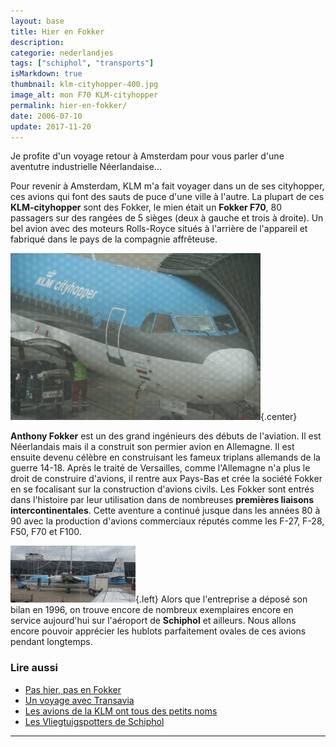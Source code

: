 ```yaml
---
layout: base
title: Hier en Fokker
description: 
categorie: nederlandjes
tags: ["schiphol", "transports"]
isMarkdown: true
thumbnail: klm-cityhopper-400.jpg
image_alt: mon F70 KLM-cityhopper
permalink: hier-en-fokker/
date: 2006-07-10
update: 2017-11-20
---
```




Je profite d'un voyage retour à Amsterdam pour vous parler d'une aventutre industrielle Néerlandaise...

Pour revenir à Amsterdam, KLM m'a fait voyager dans un de ses cityhopper, ces avions qui font des sauts de puce d'une ville à l'autre. La plupart de ces **KLM-cityhopper** sont des Fokker, le mien était un **Fokker F70**, 80 passagers sur des rangées de 5 sièges (deux à gauche et trois à droite). Un bel avion avec des moteurs Rolls-Royce situés à l'arrière de l'appareil et fabriqué dans le pays de la compagnie affrêteuse.

![mon F70 KLM-cityhopper](klm-cityhopper-400.jpg){.center}

**Anthony Fokker** est un des grand ingénieurs des débuts de l'aviation. Il est Néerlandais mais il a construit son permier avion en Allemagne. Il est ensuite devenu célèbre en construisant les fameux triplans allemands de la guerre 14-18. Après le traité de Versailles, comme l'Allemagne n'a plus le droit de construire d'avions, il rentre aux Pays-Bas et crée la société Fokker en se focalisant sur la construction d'avions civils. Les Fokker sont entrés dans l'histoire par leur utilisation dans de nombreuses **premières liaisons intercontinentales**. Cette aventure a continué jusque dans les années 80 à 90 avec la production d'avions commerciaux réputés comme les F-27, F-28, F50, F70 et F100. 

![Fokker F50 vu depuis le hublot de mon Fokker F70](fokker-50.jpg){.left}
Alors que l'entreprise a déposé son bilan en 1996, on trouve encore de nombreux exemplaires encore en service aujourd'hui sur l'aéroport de **Schiphol** et ailleurs. Nous allons encore pouvoir apprécier les hublots parfaitement ovales de ces avions pendant longtemps.

### Lire aussi   
* [Pas hier, pas en Fokker](/pas-hier-pas-en-fokker)
* [Un voyage avec Transavia](/un-voyage-avec-transavia)
* [Les avions de la KLM ont tous des petits noms](/voyage-klm-retour)
* [Les Vliegtuigspotters de Schiphol](/vliegtuigspotters)
---
